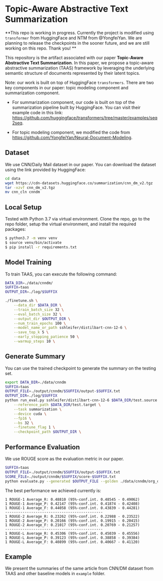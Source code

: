 # Topic-Aware Abstractive Text Summarization
**This repo is working in progress. Currently the project is modified using ```transformer``` from HuggingFace and NTM from @YongfeiYan. We are planning to release the checkpoints in the sooner future, and we are still working on this repo. Thank you! **



This repository is the artifact associated with our paper **Topic-Aware Abstractive Text Summarization**. In this paper, we propose a topic-aware abstractive summarization (TAAS) framework by leveraging the underlying semantic structure of documents represented by their latent topics.

Note: our work is built on top of HuggingFace ```transformers```. There are two key components in our paper: topic modeling component and summarization component. 

- For summarization component, our code is built on top of the summarization pipeline built by HuggingFace. You can visit their example code in this link: https://github.com/huggingface/transformers/tree/master/examples/seq2seq.

- For topic modeling component, we modified the code from https://github.com/YongfeiYan/Neural-Document-Modeling.

## Dataset
We use CNN/Daily Mail dataset in our paper. You can download the dataset using the link provided by HuggingFace:
```bash
cd data
wget https://cdn-datasets.huggingface.co/summarization/cnn_dm_v2.tgz
tar -xzvf cnn_dm_v2.tgz
mv cnn_cln cnndm
```

## Local Setup

Tested with Python 3.7 via virtual environment. Clone the repo, go to the repo folder, setup the virtual environment, and install the required packages:

```bash
$ python3.7 -m venv venv
$ source venv/bin/activate
$ pip install -r requirements.txt
```

## Model Training
To train TAAS, you can execute the following command:

```bash
DATA_DIR=./data/cnndm/
SUFFIX=taas
OUTPUT_DIR=./log/$SUFFIX

./finetune.sh \
    --data_dir $DATA_DIR \
    --train_batch_size 32 \
    --eval_batch_size 32 \
    --output_dir $OUTPUT_DIR \
    --num_train_epochs 100 \
    --model_name_or_path sshleifer/distilbart-cnn-12-6 \
    --save_top_k 5 \
    --early_stopping_patience 50 \
    --warmup_steps 10 \
```



## Generate Summary

You can use the trained checkpoint to generate the summary on the testing set.

```bash
export DATA_DIR=./data/cnndm
SUFFIX=taas
OUTPUT_FILE=./output/cnndm/$SUFFIX/output-$SUFFIX.txt
OUTPUT_DIR=./log/$SUFFIX
python run_eval.py sshleifer/distilbart-cnn-12-6 $DATA_DIR/test.source $OUTPUT_FILE \
    --reference_path $DATA_DIR/test.target \
    --task summarization \
    --device cuda \
    --fp16 \
    --bs 32 \
    --finetune_flag 1 \
    --checkpoint_path $OUTPUT_DIR \
```



## Performance Evaluation

We use ROUGE score as the evaluation metric in our paper.

```bash
SUFFIX=taas
OUTPUT_FILE=./output/cnndm/$SUFFIX/output-$SUFFIX.txt
SCORE_FILE=./output/cnndm/$SUFFIX/score-$SUFFIX.txt
python evaluate.py --generated $OUTPUT_FILE --golden ./data/cnndm/org_data/test.target > $SCORE_FILE
```

The best performance we achieved currently is:

```
1 ROUGE-1 Average_R: 0.48810 (95%-conf.int. 0.48545 - 0.49062)
1 ROUGE-1 Average_P: 0.42147 (95%-conf.int. 0.41874 - 0.42408)
1 ROUGE-1 Average_F: 0.44058 (95%-conf.int. 0.43839 - 0.44281)
---------------------------------------------
1 ROUGE-2 Average_R: 0.23262 (95%-conf.int. 0.22988 - 0.23522)
1 ROUGE-2 Average_P: 0.20166 (95%-conf.int. 0.19915 - 0.20415)
1 ROUGE-2 Average_F: 0.21017 (95%-conf.int. 0.20769 - 0.21257)
---------------------------------------------
1 ROUGE-L Average_R: 0.45306 (95%-conf.int. 0.45039 - 0.45556)
1 ROUGE-L Average_P: 0.39123 (95%-conf.int. 0.38858 - 0.39384)
1 ROUGE-L Average_F: 0.40899 (95%-conf.int. 0.40667 - 0.41120)
```



## Example

We present the summaries of the same article from CNN/DM dataset from TAAS and other baseline models in ```example``` folder.